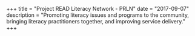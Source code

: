 +++
title = "Project READ Literacy Network - PRLN"
date = "2017-09-07"
description = "Promoting literacy issues and programs to the community, bringing literacy practitioners together, and improving service delivery."
+++

